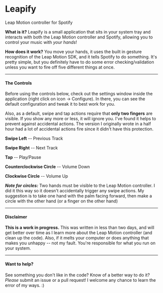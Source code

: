 Leapify
=======

Leap Motion controller for Spotify

**What is it?**
Leapify is a small application that sits in your system tray and interacts with both the Leap Motion controller and Spotify, allowing you to control your music with *your hands*!

**How does it work?** You move your hands, it uses the built in gesture recognition of the Leap Motion SDK, and it tells Spotify to do something. It's pretty simple, but you definitely have to do some error checking/validation unless you want to fire off five different things at once.

-------

#### The Controls

Before using the controls below, check out the settings window inside the application (right click on icon -> Configure). In there, you can see the default configuration and tweak it to best work for you.

Also, as a default, swipe and tap actions require that **only two fingers** are visible. If you show any more or less, it will ignore you. I've found it helps to prevent against accidental actions. The version I originally wrote in a half hour had a lot of accidental actions fire since it didn't have this protection.

**Swipe Left** -- Previous Track

**Swipe Right** -- Next Track

**Tap** -- Play/Pause

**Counterclockwise Circle** -- Volume Down

**Clockwise Circle** -- Volume Up

***Note for circles:*** Two hands must be visible to the Leap Motion controller. I did it this way so it doesn't accidentally trigger any swipe actions. My suggestion is to take one hand with the palm facing forward, then make a circle with the other hand (or a finger on the other hand)

-------

#### Disclaimer

**This is a work in progress.** This was written in less than two days, and will get better over time as I learn more about the Leap Motion controller (and clean up the code). Also, if it melts your computer or does anything that makes you unhappy -- not my fault. You're responsible for what you run on your system.

-------

#### Want to help?

See something you don't like in the code? Know of a better way to do it? *Please* submit an issue or a pull request! I welcome any chance to learn the error of my ways. :)
